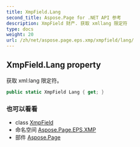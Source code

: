 ```yaml
---
title: XmpField.Lang
second_title: Aspose.Page for .NET API 参考
description: XmpField 财产. 获取 xmllang 限定符
type: docs
weight: 20
url: /zh/net/aspose.page.eps.xmp/xmpfield/lang/
---
```

## XmpField.Lang property

获取 xml:lang 限定符。

```csharp
public static XmpField Lang { get; }
```

### 也可以看看

* class [XmpField](../)
* 命名空间 [Aspose.Page.EPS.XMP](../../xmpfield/)
* 部件 [Aspose.Page](../../../)


